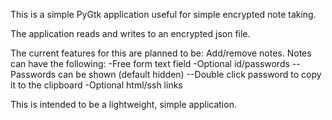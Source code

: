 This is a simple PyGtk application useful for simple encrypted note taking.

The application reads and writes to an encrypted json file.

The current features for this are planned to be:
Add/remove notes.
Notes can have the following:
-Free form text field
-Optional id/passwords
--Passwords can be shown (default hidden)
--Double click password to copy it to the clipboard
-Optional html/ssh links

This is intended to be a lightweight, simple application.
